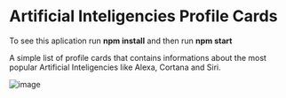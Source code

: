 # Artificial Inteligencies Profile Cards

To see this aplication run **npm install** and then run **npm start**

A simple list of profile cards that contains informations about the most popular Artificial Inteligencies like Alexa, Cortana and Siri.

![image](https://user-images.githubusercontent.com/3860575/218999312-ca6849e4-0bad-44ec-a54c-4cf8c8029e0b.png)

